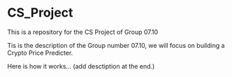 # CS_Project
This is a repository for the CS Project of Group 07.10

Tis is the description of the Group number 07.10, we will focus on building a Crypto Price Predicter.

Here is how it works...
(add desctiption at the end.)
